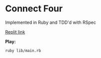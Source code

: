 # Connect Four

Implemented in Ruby and TDD'd with RSpec

[Replit link](https://replit.com/@01zulfi/connectfour)


**Play:**
```
ruby lib/main.rb
```
